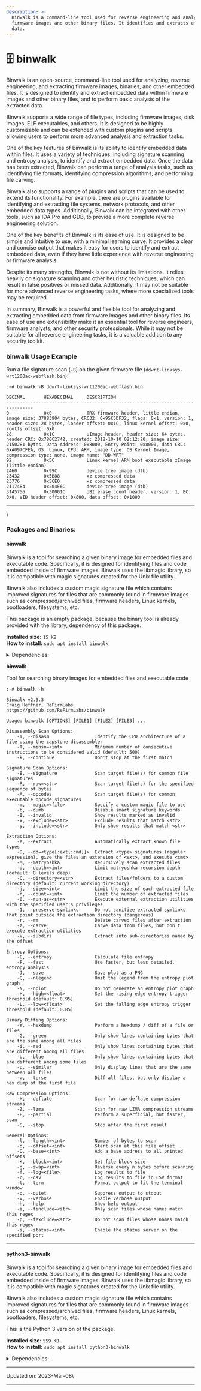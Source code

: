 ```yaml
---
description: >-
  Binwalk is a command-line tool used for reverse engineering and analyzing
  firmware images and other binary files. It identifies and extracts embedded
  data.
---
```


# 🗄 binwalk

Binwalk is an open-source, command-line tool used for analyzing, reverse engineering, and extracting firmware images, binaries, and other embedded files. It is designed to identify and extract embedded data within firmware images and other binary files, and to perform basic analysis of the extracted data.

Binwalk supports a wide range of file types, including firmware images, disk images, ELF executables, and others. It is designed to be highly customizable and can be extended with custom plugins and scripts, allowing users to perform more advanced analysis and extraction tasks.

One of the key features of Binwalk is its ability to identify embedded data within files. It uses a variety of techniques, including signature scanning and entropy analysis, to identify and extract embedded data. Once the data has been extracted, Binwalk can perform a range of analysis tasks, such as identifying file formats, identifying compression algorithms, and performing file carving.

Binwalk also supports a range of plugins and scripts that can be used to extend its functionality. For example, there are plugins available for identifying and extracting file systems, network protocols, and other embedded data types. Additionally, Binwalk can be integrated with other tools, such as IDA Pro and GDB, to provide a more complete reverse engineering solution.

One of the key benefits of Binwalk is its ease of use. It is designed to be simple and intuitive to use, with a minimal learning curve. It provides a clear and concise output that makes it easy for users to identify and extract embedded data, even if they have little experience with reverse engineering or firmware analysis.

Despite its many strengths, Binwalk is not without its limitations. It relies heavily on signature scanning and other heuristic techniques, which can result in false positives or missed data. Additionally, it may not be suitable for more advanced reverse engineering tasks, where more specialized tools may be required.

In summary, Binwalk is a powerful and flexible tool for analyzing and extracting embedded data from firmware images and other binary files. Its ease of use and extensibility make it an essential tool for reverse engineers, firmware analysts, and other security professionals. While it may not be suitable for all reverse engineering tasks, it is a valuable addition to any security toolkit.

### binwalk Usage Example <a href="#binwalk-usage-example" id="binwalk-usage-example"></a>

Run a file signature scan (`-B`) on the given firmware file (`ddwrt-linksys-wrt1200ac-webflash.bin`):

```
:~# binwalk -B ddwrt-linksys-wrt1200ac-webflash.bin

DECIMAL       HEXADECIMAL     DESCRIPTION
--------------------------------------------------------------------------------
0             0x0             TRX firmware header, little endian, image size: 37883904 bytes, CRC32: 0x95C5DF32, flags: 0x1, version: 1, header size: 28 bytes, loader offset: 0x1C, linux kernel offset: 0x0, rootfs offset: 0x0
28            0x1C            uImage header, header size: 64 bytes, header CRC: 0x780C2742, created: 2018-10-10 02:12:20, image size: 2150281 bytes, Data Address: 0x8000, Entry Point: 0x8000, data CRC: 0xA097CFEA, OS: Linux, CPU: ARM, image type: OS Kernel Image, compression type: none, image name: "DD-WRT"
92            0x5C            Linux kernel ARM boot executable zImage (little-endian)
2460          0x99C           device tree image (dtb)
23432         0x5B88          xz compressed data
23776         0x5CE0          xz compressed data
2117484       0x204F6C        device tree image (dtb)
3145756       0x30001C        UBI erase count header, version: 1, EC: 0x0, VID header offset: 0x800, data offset: 0x1000
```

***

\


### Packages and Binaries:

#### binwalk <a href="#binwalk" id="binwalk"></a>

Binwalk is a tool for searching a given binary image for embedded files and executable code. Specifically, it is designed for identifying files and code embedded inside of firmware images. Binwalk uses the libmagic library, so it is compatible with magic signatures created for the Unix file utility.

Binwalk also includes a custom magic signature file which contains improved signatures for files that are commonly found in firmware images such as compressed/archived files, firmware headers, Linux kernels, bootloaders, filesystems, etc.

This package is an empty package, because the binary tool is already provided with the library, dependency of this package.

**Installed size:** `15 KB`\
**How to install:** `sudo apt install binwalk`

<details>

<summary>Dependencies:</summary>

* python3
* python3-binwalk

</details>

**binwalk**

Tool for searching binary images for embedded files and executable code

```
:~# binwalk -h

Binwalk v2.3.3
Craig Heffner, ReFirmLabs
https://github.com/ReFirmLabs/binwalk

Usage: binwalk [OPTIONS] [FILE1] [FILE2] [FILE3] ...

Disassembly Scan Options:
    -Y, --disasm                 Identify the CPU architecture of a file using the capstone disassembler
    -T, --minsn=<int>            Minimum number of consecutive instructions to be considered valid (default: 500)
    -k, --continue               Don't stop at the first match

Signature Scan Options:
    -B, --signature              Scan target file(s) for common file signatures
    -R, --raw=<str>              Scan target file(s) for the specified sequence of bytes
    -A, --opcodes                Scan target file(s) for common executable opcode signatures
    -m, --magic=<file>           Specify a custom magic file to use
    -b, --dumb                   Disable smart signature keywords
    -I, --invalid                Show results marked as invalid
    -x, --exclude=<str>          Exclude results that match <str>
    -y, --include=<str>          Only show results that match <str>

Extraction Options:
    -e, --extract                Automatically extract known file types
    -D, --dd=<type[:ext[:cmd]]>  Extract <type> signatures (regular expression), give the files an extension of <ext>, and execute <cmd>
    -M, --matryoshka             Recursively scan extracted files
    -d, --depth=<int>            Limit matryoshka recursion depth (default: 8 levels deep)
    -C, --directory=<str>        Extract files/folders to a custom directory (default: current working directory)
    -j, --size=<int>             Limit the size of each extracted file
    -n, --count=<int>            Limit the number of extracted files
    -0, --run-as=<str>           Execute external extraction utilities with the specified user's privileges
    -1, --preserve-symlinks      Do not sanitize extracted symlinks that point outside the extraction directory (dangerous)
    -r, --rm                     Delete carved files after extraction
    -z, --carve                  Carve data from files, but don't execute extraction utilities
    -V, --subdirs                Extract into sub-directories named by the offset

Entropy Options:
    -E, --entropy                Calculate file entropy
    -F, --fast                   Use faster, but less detailed, entropy analysis
    -J, --save                   Save plot as a PNG
    -Q, --nlegend                Omit the legend from the entropy plot graph
    -N, --nplot                  Do not generate an entropy plot graph
    -H, --high=<float>           Set the rising edge entropy trigger threshold (default: 0.95)
    -L, --low=<float>            Set the falling edge entropy trigger threshold (default: 0.85)

Binary Diffing Options:
    -W, --hexdump                Perform a hexdump / diff of a file or files
    -G, --green                  Only show lines containing bytes that are the same among all files
    -i, --red                    Only show lines containing bytes that are different among all files
    -U, --blue                   Only show lines containing bytes that are different among some files
    -u, --similar                Only display lines that are the same between all files
    -w, --terse                  Diff all files, but only display a hex dump of the first file

Raw Compression Options:
    -X, --deflate                Scan for raw deflate compression streams
    -Z, --lzma                   Scan for raw LZMA compression streams
    -P, --partial                Perform a superficial, but faster, scan
    -S, --stop                   Stop after the first result

General Options:
    -l, --length=<int>           Number of bytes to scan
    -o, --offset=<int>           Start scan at this file offset
    -O, --base=<int>             Add a base address to all printed offsets
    -K, --block=<int>            Set file block size
    -g, --swap=<int>             Reverse every n bytes before scanning
    -f, --log=<file>             Log results to file
    -c, --csv                    Log results to file in CSV format
    -t, --term                   Format output to fit the terminal window
    -q, --quiet                  Suppress output to stdout
    -v, --verbose                Enable verbose output
    -h, --help                   Show help output
    -a, --finclude=<str>         Only scan files whose names match this regex
    -p, --fexclude=<str>         Do not scan files whose names match this regex
    -s, --status=<int>           Enable the status server on the specified port

```

***

#### python3-binwalk <a href="#python3-binwalk" id="python3-binwalk"></a>

Binwalk is a tool for searching a given binary image for embedded files and executable code. Specifically, it is designed for identifying files and code embedded inside of firmware images. Binwalk uses the libmagic library, so it is compatible with magic signatures created for the Unix file utility.

Binwalk also includes a custom magic signature file which contains improved signatures for files that are commonly found in firmware images such as compressed/archived files, firmware headers, Linux kernels, bootloaders, filesystems, etc.

This is the Python 3 version of the package.

**Installed size:** `559 KB`\
**How to install:** `sudo apt install python3-binwalk`

<details>

<summary>Dependencies:</summary>

* libmagic1
* python3

</details>

***

Updated on: 2023-Mar-08\


***
